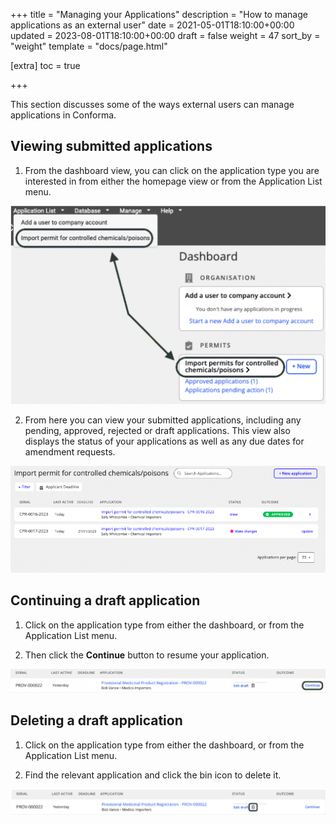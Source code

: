 +++
title = "Managing your Applications"
description = "How to manage applications as an external user"
date = 2021-05-01T18:10:00+00:00
updated = 2023-08-01T18:10:00+00:00
draft = false
weight = 47
sort_by = "weight"
template = "docs/page.html"

[extra]
toc = true

+++

This section discusses some of the ways external users can manage applications in Conforma.

## Viewing submitted applications
1. From the dashboard view, you can click on the application type you are interested in from either the homepage view or from the Application List menu.

![Select Application](/docs/about/demo/importpermit.png)

2. From here you can view your submitted applications, including any pending, approved, rejected or draft applications.
This view also displays the status of your applications as well as any due dates for amendment requests.

![Select Application](/docs/about/demo/importpermit2.png)

## Continuing a draft application
1. Click on the application type from either the dashboard, or from the Application List menu.

2. Then click the <b>Continue</b> button to resume your application.

![Continue Application](/docs/about/demo/continue.png)

## Deleting a draft application
1. Click on the application type from either the dashboard, or from the Application List menu.

2. Find the relevant application and click the bin icon to delete it.

![Delete Application](/docs/about/demo/deleteapp.png)